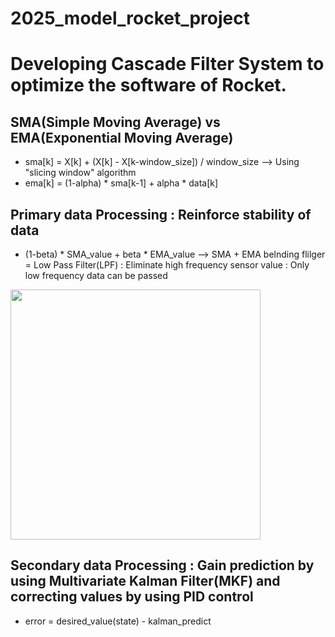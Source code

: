 # 2025_model_rocket_project
# Developing Cascade Filter System to optimize the software of Rocket.

## SMA(Simple Moving Average) vs EMA(Exponential Moving Average)
- sma[k] = X[k] + (X[k] - X[k-window_size]) / window_size --> Using "slicing window" algorithm
- ema[k] = (1-alpha) * sma[k-1] + alpha * data[k]

## Primary data Processing : Reinforce stability of data
- (1-beta) * SMA_value + beta * EMA_value --> SMA + EMA belnding flilger = Low Pass Filter(LPF) : Eliminate high frequency sensor value : Only low frequency data can be passed

<img src="https://github.com/user-attachments/assets/0d932935-2bb8-4f4c-85a5-5843554de293" width="400"/>

## Secondary data Processing : Gain prediction by using Multivariate Kalman Filter(MKF) and correcting values by using PID control
- error = desired_value(state) - kalman_predict

